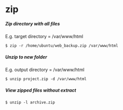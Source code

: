 zip
===

##### Zip directory with all files
E.g. target directory = /var/www/html
```
$ zip -r /home/ubuntu/web_backup.zip /var/www/html
```

##### Unzip to new folder
E.g. output directory = /var/www/html
```
$ unzip project.zip -d /var/www/html
```

##### View zipped files without extract
```
$ unzip -l archive.zip
```
